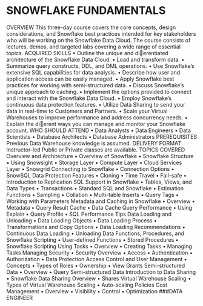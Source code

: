 # SNOWFLAKE FUNDAMENTALS
OVERVIEW
This three-day course covers the core concepts, design considerations, and Snowflake best practices intended
for key stakeholders who will be working on the Snowflake Data Cloud. The course consists of lectures, demos,
and targeted labs covering a wide range of essential topics.
ACQUIRED SKILLS
• Outline the unique and dierentiated architecture of the Snowflake Data Cloud.
• Load and transform data.
• Summarize query constructs, DDL, and DML operations.
• Use Snowflake’s extensive SQL capabilities for data analysis.
• Describe how user and application access can be easily managed.
• Apply Snowflake best practices for working with semi-structured data.
• Discuss Snowflake’s unique approach to caching.
• Implement the options provided to connect and interact with the Snowflake Data Cloud.
• Employ Snowflake’s continuous data protection features.
• Utilize Data Sharing to send your data in real-time to Customers and Partners.
• Scale your Virtual Warehouses to improve performance and address concurrency needs.
• Explain the dierent ways you can manage and monitor your Snowflake account.
WHO SHOULD ATTEND
• Data Analysts
• Data Engineers
• Data Scientists
• Database Architects
• Database Administrators
PREREQUISITES
Previous Data Warehouse knowledge is assumed.
DELIVERY FORMAT
Instructor-led Public or Private classes are available.
TOPICS COVERED
Overview and Architecture
• Overview of Snowflake
• Snowflake Structure
• Using Snowsight
• Storage Layer
• Compute Layer
• Cloud Services Layer
• Snowgrid
Connecting to Snowflake
• Connection Options
• SnowSQL
Data Protection Features
• Cloning
• Time Travel
• Fail-safe
• Introduction to Replication
SQL Support in Snowflake
• Tables, Views, and Data Types
• Transactions
• Standard SQL and Snowflake
• Estimation Functions
• Sampling
• Collation
• Multi-table Inserts
• Query Tags
• Working with Parameters
Metadata and Caching in Snowflake
• Overview
• Metadata
• Query Result Cache
• Data Cache
Query Performance
• Using Explain
• Query Profile
• SQL Performance Tips
Data Loading and Unloading
• Data Loading Objects
• Data Loading Process
• Transformations and Copy Options
• Data Loading Recommendations
• Continuous Data Loading
• Unloading Data
Functions, Procedures, and Snowflake Scripting
• User-defined Functions
• Stored Procedures
• Snowflake Scripting
Using Tasks
• Overview
• Creating Tasks
• Managing Tasks
Managing Security
• Security Overview
• Access
• Authentication
• Authorization
• Data Protection
Access Control and User Management
• Concepts
• Types of Roles
• Ownership
• View Grants
Semi-structured Data
• Overview
• Query Semi-structured Data
Introduction to Data Sharing
• Snowflake Data Sharing Overview
• Shares
Virtual Warehouse Scaling
• Types of Virtual Warehouse Scaling
• Auto-scaling Policies
Cost Management
• Overview
• Visibility
• Control
• Optimization
###DATA ENGINEER
